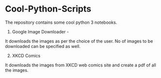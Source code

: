 # Cool-Python-Scripts

The repository contains some cool python 3 notebooks. 

1. Google Image Downloader -

It downloads the images as per the choice of the user. No of images to be downloaded can be specified as well.

2. XKCD Comics

It downloads the images from XKCD web comics site and create a pdf of all the images.
